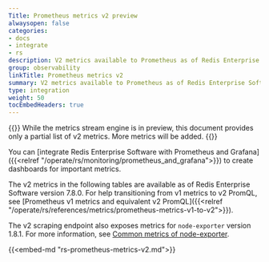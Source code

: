 ```yaml
---
Title: Prometheus metrics v2 preview
alwaysopen: false
categories:
- docs
- integrate
- rs
description: V2 metrics available to Prometheus as of Redis Enterprise Software version 7.8.2.
group: observability
linkTitle: Prometheus metrics v2
summary: V2 metrics available to Prometheus as of Redis Enterprise Software version 7.8.2.
type: integration
weight: 50
tocEmbedHeaders: true
---
```


{{<banner-article>}}
While the metrics stream engine is in preview, this document provides only a partial list of v2 metrics. More metrics will be added.
{{</banner-article>}}

You can [integrate Redis Enterprise Software with Prometheus and Grafana]({{<relref "/operate/rs/monitoring/prometheus_and_grafana">}}) to create dashboards for important metrics.

The v2 metrics in the following tables are available as of Redis Enterprise Software version 7.8.0. For help transitioning from v1 metrics to v2 PromQL, see [Prometheus v1 metrics and equivalent v2 PromQL]({{<relref "/operate/rs/references/metrics/prometheus-metrics-v1-to-v2">}}).

The v2 scraping endpoint also exposes metrics for `node-exporter` version 1.8.1. For more information, see [Common metrics of node-exporter](https://docs.byteplus.com/en/docs/vmp/Common-metrics-of-node-exporter).

{{<embed-md "rs-prometheus-metrics-v2.md">}}
